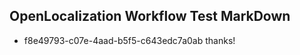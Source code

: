 ## OpenLocalization Workflow Test MarkDown
* f8e49793-c07e-4aad-b5f5-c643edc7a0ab thanks!

<!--HONumber=Aug16_HO1-->


